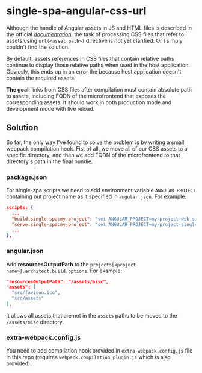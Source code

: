 # single-spa-angular-css-url

Although the handle of Angular assets in JS and HTML files is described in the
official
*[documentation](https://single-spa.js.org/docs/ecosystem-angular.html#angular-assets)*,
the task of processing CSS files that refer to assets using `url(<asset path>)`
directive is not yet clarified. Or I simply couldn't find the solution.

By default, assets references in CSS files that contain relative paths continue
to display those relative paths when used in the host application. Obviosly,
this ends up in an error the because host application doesn't contain the
required assets.

**The goal**: links from CSS files after compilation must contain absolute
path to assets, including FQDN of the microfrontend that exposes the
corresponding assets. It should work in both production mode and development
mode with live reload.

## Solution

So far, the only way I've found to solve the problem is by writing a small
webpack compilation hook. Fist of all, we move all of our CSS assets to a
specific directory, and then we add FQDN of the microfrontend to that
directory's path in the final bundle.

### package.json

For single-spa scripts we need to add environment variable `ANGULAR_PROJECT`
containing out project name as it specified in `angular.json`. For example:

```json
scripts: {
  ...
  "build:single-spa:my-project": "set ANGULAR_PROJECT=my-project-web-single-spa&& ng build --project my-project-single-spa --configuration production",
  "serve:single-spa:my-project": "set ANGULAR_PROJECT=my-project-single-spa&& ng serve --project my-project-web-single-spa --disable-host-check --port 9001 --live-reload true",
  ...
},
```

### angular.json

Add **resourcesOutputPath** to the
`projects[<project name>].architect.build.options`. For example:
```json
"resourcesOutputPath": "/assets/misc",
"assets": [
  "src/favicon.ico",
  "src/assets"
],
```
It allows all assets that are not in the `assets` paths to be moved to the
`/assets/misc` directory.

### extra-webpack.config.js

You need to add compilation hook provided in `extra-webpack.config.js` file
in this repo (requires `webpack.compilation_plugin.js` which is also provided).

